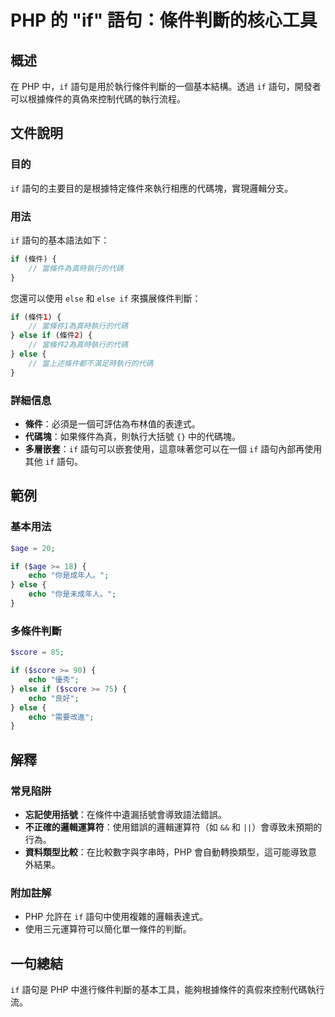 <!--
Meta Description: # PHP 的 "if" 語句：條件判斷的核心工具 ## 概述 在 PHP 中，`if` 語句是用於執行條件判斷的一個基本結構。透過 `if` 語句，開發者可以根據條件的真偽來控制代碼的執行流程。 ## 文件說明 ### 目的 `if` 語句的主要目的是根據特定條件來執行相應的代碼塊，實現邏輯分支。...
Meta Keywords: php, else, echo, score, age
-->

# PHP 的 "if" 語句：條件判斷的核心工具

## 概述
在 PHP 中，`if` 語句是用於執行條件判斷的一個基本結構。透過 `if` 語句，開發者可以根據條件的真偽來控制代碼的執行流程。

## 文件說明

### 目的
`if` 語句的主要目的是根據特定條件來執行相應的代碼塊，實現邏輯分支。

### 用法
`if` 語句的基本語法如下：

```php
if (條件) {
    // 當條件為真時執行的代碼
}
```

您還可以使用 `else` 和 `else if` 來擴展條件判斷：

```php
if (條件1) {
    // 當條件1為真時執行的代碼
} else if (條件2) {
    // 當條件2為真時執行的代碼
} else {
    // 當上述條件都不滿足時執行的代碼
}
```

### 詳細信息
- **條件**：必須是一個可評估為布林值的表達式。
- **代碼塊**：如果條件為真，則執行大括號 `{}` 中的代碼塊。
- **多層嵌套**：`if` 語句可以嵌套使用，這意味著您可以在一個 `if` 語句內部再使用其他 `if` 語句。

## 範例

### 基本用法

```php
$age = 20;

if ($age >= 18) {
    echo "你是成年人。";
} else {
    echo "你是未成年人。";
}
```

### 多條件判斷

```php
$score = 85;

if ($score >= 90) {
    echo "優秀";
} else if ($score >= 75) {
    echo "良好";
} else {
    echo "需要改進";
}
```

## 解釋

### 常見陷阱
- **忘記使用括號**：在條件中遺漏括號會導致語法錯誤。
- **不正確的邏輯運算符**：使用錯誤的邏輯運算符（如 `&&` 和 `||`）會導致未預期的行為。
- **資料類型比較**：在比較數字與字串時，PHP 會自動轉換類型，這可能導致意外結果。

### 附加註解
- PHP 允許在 `if` 語句中使用複雜的邏輯表達式。
- 使用三元運算符可以簡化單一條件的判斷。

## 一句總結
`if` 語句是 PHP 中進行條件判斷的基本工具，能夠根據條件的真假來控制代碼執行流。